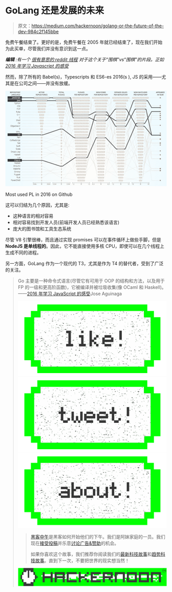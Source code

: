 # GoLang 还是发展的未来

> 原文：<https://medium.com/hackernoon/golang-or-the-future-of-the-dev-984c2f145bbe>

免费午餐结束了。更好的是，免费午餐在 2005 年就已经结束了，现在我们开始为此买单，尽管我们并没有意识到这一点。

***编辑*** *:有一个* [*很有意思的 reddit 线程*](https://www.reddit.com/r/golang/comments/57g2y3/golang_or_the_future_of_the_dev/) *对于这个关于“围棋”vs“围棋”的片段。正如*[*2016 年学习 Javascript 的感受*](https://medium.com/u/cba1cd85bb0#.nke7ozrlm)

然而，除了所有的 Babel(s)，Typescripts 和 ES6-es 2016(s ), JS 的采用——尤其是在公司之间——并没有放缓。

![](img/26a90842a75275d21502102b57b8807a.png)

Most used PL in 2016 on Github

这可以归结为几个原因，尤其是:

*   这种语言的相对容易
*   相对容易找到开发人员(前端开发人员已经熟悉该语言)
*   庞大的图书馆和工具生态系统

尽管 V8 引擎很棒，而且通过实现 promises 可以在事件循环上做些手脚，但是 **NodeJS 是单线程的**。因此，它不能直接使用多核 CPU，即使可以在几个线程上生成不同的进程。

另一方面，GoLang 作为一个现代的 T3，尤其是作为 T4 的替代者，受到了广泛的关注。

> Go 主要是一种命令式语言(尽管它有可用于 OOP 的结构和方法，以及用于 FP 的一级和更高阶函数)，它被编译并被垃圾收集(像 OCaml 和 Haskell)。
> ——[2016 年学习 JavaScript 的感受](https://medium.com/u/cba1cd85bb0#.nke7ozrlm)Jose Aguinaga
> 
> [![](img/50ef4044ecd4e250b5d50f368b775d38.png)](http://bit.ly/HackernoonFB)[![](img/979d9a46439d5aebbdcdca574e21dc81.png)](https://goo.gl/k7XYbx)[![](img/2930ba6bd2c12218fdbbf7e02c8746ff.png)](https://goo.gl/4ofytp)
> 
> > [黑客中午](http://bit.ly/Hackernoon)是黑客如何开始他们的下午。我们是阿妹家庭的一员。我们现在[接受投稿](http://bit.ly/hackernoonsubmission)并乐意[讨论广告&赞助](mailto:partners@amipublications.com)的机会。
> > 
> > 如果你喜欢这个故事，我们推荐你阅读我们的[最新科技故事](http://bit.ly/hackernoonlatestt)和[趋势科技故事](https://hackernoon.com/trending)。直到下一次，不要把世界的现实想当然！
> 
> [![](img/be0ca55ba73a573dce11effb2ee80d56.png)](https://goo.gl/Ahtev1)